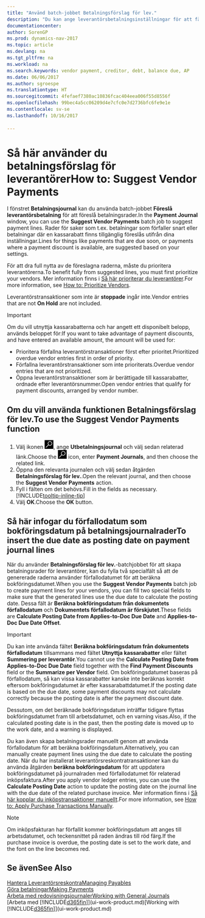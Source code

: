 ```yaml
---
title: "Använd batch-jobbet Betalningsförslag för lev."
description: "Du kan ange leverantörsbetalningsinställningar för att få förslag till betalningar som förfaller snart eller där en rabatt kan erhållas."
documentationcenter: 
author: SorenGP
ms.prod: dynamics-nav-2017
ms.topic: article
ms.devlang: na
ms.tgt_pltfrm: na
ms.workload: na
ms.search.keywords: vendor payment, creditor, debt, balance due, AP
ms.date: 06/06/2017
ms.author: sgroespe
ms.translationtype: HT
ms.sourcegitcommit: 4fefaef7380ac10836fcac404eea006f55d8556f
ms.openlocfilehash: 99bec4a5cc06209d4e7cfc0e7d2736bfc6fe9e1e
ms.contentlocale: sv-se
ms.lasthandoff: 10/16/2017

---
```

# <a name="how-to-suggest-vendor-payments"></a><span data-ttu-id="e33ba-103">Så här använder du betalningsförslag för leverantörer</span><span class="sxs-lookup"><span data-stu-id="e33ba-103">How to: Suggest Vendor Payments</span></span>
<span data-ttu-id="e33ba-104">I fönstret **Betalningsjournal** kan du använda batch-jobbet **Föreslå leverantörsbetalning** för att föreslå betalningsrader.</span><span class="sxs-lookup"><span data-stu-id="e33ba-104">In the **Payment Journal** window, you can use the **Suggest Vendor Payments** batch job to suggest payment lines.</span></span> <span data-ttu-id="e33ba-105">Rader för saker som t.ex. betalningar som förfaller snart eller betalningar där en kassarabatt finns tillgänglig föreslås utifrån dina inställningar.</span><span class="sxs-lookup"><span data-stu-id="e33ba-105">Lines for things like payments that are due soon, or payments where a payment discount is available, are suggested based on your settings.</span></span>

<span data-ttu-id="e33ba-106">För att dra full nytta av de föreslagna raderna, måste du prioritera leverantörerna.</span><span class="sxs-lookup"><span data-stu-id="e33ba-106">To benefit fully from suggested lines, you must first prioritize your vendors.</span></span> <span data-ttu-id="e33ba-107">Mer information finns i [Så här prioriterar du leverantörer](purchasing-how-prioritize-vendors.md).</span><span class="sxs-lookup"><span data-stu-id="e33ba-107">For more information, see [How to: Prioritize Vendors](purchasing-how-prioritize-vendors.md).</span></span>  

<span data-ttu-id="e33ba-108">Leverantörstransaktioner som inte är **stoppade** ingår inte.</span><span class="sxs-lookup"><span data-stu-id="e33ba-108">Vendor entries that are not **On Hold** are not included.</span></span>  

> [!IMPORTANT]  
>   <span data-ttu-id="e33ba-109">Om du vill utnyttja kassarabatterna och har angett ett disponibelt belopp, används beloppet för:</span><span class="sxs-lookup"><span data-stu-id="e33ba-109">If you want to take advantage of payment discounts, and have entered an available amount, the amount will be used for:</span></span>  

* <span data-ttu-id="e33ba-110">Prioritera förfallna leverantörstransaktioner först efter prioritet.</span><span class="sxs-lookup"><span data-stu-id="e33ba-110">Prioritized overdue vendor entries first in order of priority.</span></span>  
* <span data-ttu-id="e33ba-111">Förfallna leverantörstransaktioner som inte prioriterats.</span><span class="sxs-lookup"><span data-stu-id="e33ba-111">Overdue vendor entries that are not prioritized.</span></span>  
* <span data-ttu-id="e33ba-112">Öppna leverantörstransaktioner som är berättigade till kassarabatter, ordnade efter leverantörsnummer.</span><span class="sxs-lookup"><span data-stu-id="e33ba-112">Open vendor entries that qualify for payment discounts, arranged by vendor number.</span></span>  

## <a name="to-use-the-suggest-vendor-payments-function"></a><span data-ttu-id="e33ba-113">Om du vill använda funktionen Betalningsförslag för lev.</span><span class="sxs-lookup"><span data-stu-id="e33ba-113">To use the Suggest Vendor Payments function</span></span>
1. <span data-ttu-id="e33ba-114">Välj ikonen ![Söka efter sida eller rapport](media/ui-search/search_small.png "ikonen Söka efter sida eller rapport"), ange **Utbetalningsjournal** och välj sedan relaterad länk.</span><span class="sxs-lookup"><span data-stu-id="e33ba-114">Choose the ![Search for Page or Report](media/ui-search/search_small.png "Search for Page or Report icon") icon, enter **Payment Journals**, and then choose the related link.</span></span>  
2. <span data-ttu-id="e33ba-115">Öppna den relevanta journalen och välj sedan åtgärden **Betalningsförslag för lev.**.</span><span class="sxs-lookup"><span data-stu-id="e33ba-115">Open the relevant journal, and then choose the **Suggest Vendor Payments** action.</span></span>  
3. <span data-ttu-id="e33ba-116">Fyll i fälten om det behövs.</span><span class="sxs-lookup"><span data-stu-id="e33ba-116">Fill in the fields as necessary.</span></span> [!INCLUDE[tooltip-inline-tip](includes/tooltip-inline-tip_md.md)]  
4. <span data-ttu-id="e33ba-117">Välj **OK**.</span><span class="sxs-lookup"><span data-stu-id="e33ba-117">Choose the **OK** button.</span></span>  

## <a name="to-insert-the-due-date-as-posting-date-on-payment-journal-lines"></a><span data-ttu-id="e33ba-118">Så här infogar du förfallodatum som bokföringsdatum på betalningsjournalrader</span><span class="sxs-lookup"><span data-stu-id="e33ba-118">To insert the due date as posting date on payment journal lines</span></span>
<span data-ttu-id="e33ba-119">När du använder **Betalningsförslag för lev.**-batchjobbet för att skapa betalningsrader för leverantörer, kan du fylla två specialfält så att de genererade raderna använder förfallodatumet för att beräkna bokföringsdatumet.</span><span class="sxs-lookup"><span data-stu-id="e33ba-119">When you use the **Suggest Vendor Payments** batch job to create payment lines for your vendors, you can fill two special fields to make sure that the generated lines use the due date to calculate the posting date.</span></span> <span data-ttu-id="e33ba-120">Dessa fält är **Beräkna bokföringsdatum från dokumentets förfallodatum** och **Dokumentets förfallodatum är förskjutet**.</span><span class="sxs-lookup"><span data-stu-id="e33ba-120">These fields are **Calculate Posting Date from Applies-to-Doc Due Date** and **Applies-to-Doc Due Date Offset**.</span></span>  

> [!IMPORTANT]  
>   <span data-ttu-id="e33ba-121">Du kan inte använda fältet **Beräkna bokföringsdatum från dokumentets förfallodatum** tillsammans med fältet **Utnyttja kassarabatter** eller fältet **Summering per leverantör**.</span><span class="sxs-lookup"><span data-stu-id="e33ba-121">You cannot use the **Calculate Posting Date from Applies-to-Doc Due Date** field together with the **Find Payment Discounts** field or the **Summarize per Vendor** field.</span></span> <span data-ttu-id="e33ba-122">Om bokföringsdatumet baseras på förfallodatum, så kan vissa kassarabatter kanske inte beräknas korrekt eftersom bokföringsdatumet är efter kassarabattdatumet.</span><span class="sxs-lookup"><span data-stu-id="e33ba-122">If the posting date is based on the due date, some payment discounts may not calculate correctly because the posting date is after the payment discount date.</span></span>  

<span data-ttu-id="e33ba-123">Dessutom, om det beräknade bokföringsdatum inträffar tidigare flyttas bokföringsdatumet fram till arbetsdatumet, och en varning visas.</span><span class="sxs-lookup"><span data-stu-id="e33ba-123">Also, if the calculated posting date is in the past, then the posting date is moved up to the work date, and a warning is displayed.</span></span>  

<span data-ttu-id="e33ba-124">Du kan även skapa betalningsrader manuellt genom att använda förfallodatum för att beräkna bokföringsdatum.</span><span class="sxs-lookup"><span data-stu-id="e33ba-124">Alternatively, you can manually create payment lines using the due date to calculate the posting date.</span></span> <span data-ttu-id="e33ba-125">När du har installerat leverantörsreskontratransaktioner kan du använda åtgärden **beräkna bokföringsdatum** för att uppdatera bokföringsdatumet på journalraden med förfallodatumet för relaterad inköpsfaktura.</span><span class="sxs-lookup"><span data-stu-id="e33ba-125">After you apply vendor ledger entries, you can use the **Calculate Posting Date** action to update the posting date on the journal line with the due date of the related purchase invoice.</span></span> <span data-ttu-id="e33ba-126">Mer information finns i [Så här kopplar du inköpstransaktioner manuellt](payables-how-apply-purchase-transactions-manually.md).</span><span class="sxs-lookup"><span data-stu-id="e33ba-126">For more information, see [How to: Apply Purchase Transactions Manually](payables-how-apply-purchase-transactions-manually.md).</span></span>  

> [!NOTE]  
>   <span data-ttu-id="e33ba-127">Om inköpsfakturan har förfallit kommer bokföringsdatum att anges till arbetsdatumet, och teckensnittet på raden ändras till röd färg.</span><span class="sxs-lookup"><span data-stu-id="e33ba-127">If the purchase invoice is overdue, the posting date is set to the work date, and the font on the line becomes red.</span></span>  

## <a name="see-also"></a><span data-ttu-id="e33ba-128">Se även</span><span class="sxs-lookup"><span data-stu-id="e33ba-128">See Also</span></span>
[<span data-ttu-id="e33ba-129">Hantera Leverantörsreskontra</span><span class="sxs-lookup"><span data-stu-id="e33ba-129">Managing Payables</span></span>](payables-manage-payables.md)  
[<span data-ttu-id="e33ba-130">Göra betalningar</span><span class="sxs-lookup"><span data-stu-id="e33ba-130">Making Payments</span></span>](payables-make-payments.md)  
[<span data-ttu-id="e33ba-131">Arbeta med redovisningsjournaler</span><span class="sxs-lookup"><span data-stu-id="e33ba-131">Working with General Journals</span></span>](ui-work-general-journals.md)  
<span data-ttu-id="e33ba-132">[Arbeta med [!INCLUDE[d365fin](includes/d365fin_md.md)]](ui-work-product.md)</span><span class="sxs-lookup"><span data-stu-id="e33ba-132">[Working with [!INCLUDE[d365fin](includes/d365fin_md.md)]](ui-work-product.md)</span></span>  

